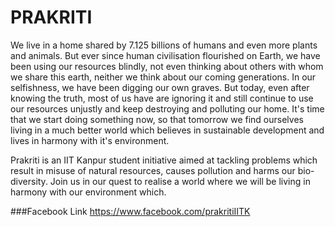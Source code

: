 # PRAKRITI
We live in a home shared by 7.125 billions of humans and even more plants and animals. But ever since human civilisation flourished on Earth, we have been using our resources blindly, not even thinking about others with whom we share this earth, neither we think about our coming generations. In our selfishness, we have been digging our own graves. But today, even after knowing the truth, most of us have are ignoring it and still continue to use our resources unjustly and keep destroying and polluting our home. It's time that we start doing something now, so that tomorrow we find ourselves living in a much better world which believes in sustainable development and lives in harmony with it's environment.

Prakriti is an IIT Kanpur student initiative aimed at tackling problems which result in misuse of natural resources, causes pollution and harms our bio-diversity. Join us in our quest to realise a world where we will be living in harmony with our environment which.

###Facebook Link
https://www.facebook.com/prakritiIITK
